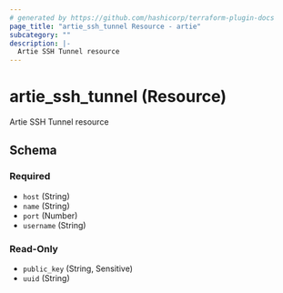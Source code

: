 ```yaml
---
# generated by https://github.com/hashicorp/terraform-plugin-docs
page_title: "artie_ssh_tunnel Resource - artie"
subcategory: ""
description: |-
  Artie SSH Tunnel resource
---
```


# artie_ssh_tunnel (Resource)

Artie SSH Tunnel resource



<!-- schema generated by tfplugindocs -->
## Schema

### Required

- `host` (String)
- `name` (String)
- `port` (Number)
- `username` (String)

### Read-Only

- `public_key` (String, Sensitive)
- `uuid` (String)
